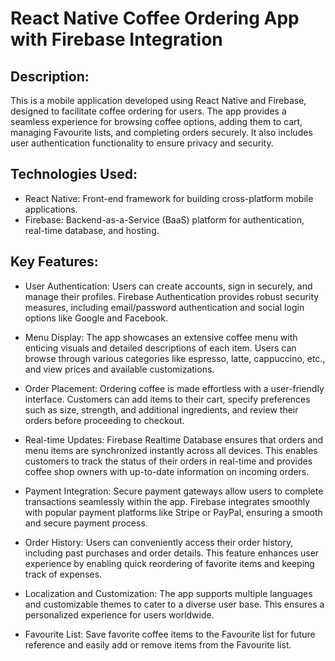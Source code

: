 # React Native Coffee Ordering App with Firebase Integration

## Description:
This is a mobile application developed using React Native and Firebase, designed to facilitate coffee ordering for users. The app provides a seamless experience for browsing coffee options, adding them to cart, managing Favourite lists, and completing orders securely. It also includes user authentication functionality to ensure privacy and security.

## Technologies Used:
 - React Native: Front-end framework for building cross-platform mobile applications.
 - Firebase: Backend-as-a-Service (BaaS) platform for authentication, real-time database, and hosting.

## Key Features:

 - User Authentication:
   Users can create accounts, sign in securely, and manage their profiles. Firebase Authentication provides robust security measures, including email/password authentication and social login options like Google and Facebook.

 - Menu Display: The app showcases an extensive coffee menu with enticing visuals and detailed descriptions of each item. Users can browse through various categories like espresso, latte, cappuccino, etc., and view prices and available customizations.

 - Order Placement: Ordering coffee is made effortless with a user-friendly interface. Customers can add items to their cart, specify preferences such as size, strength, and additional ingredients, and review their orders before proceeding to checkout.

 - Real-time Updates: Firebase Realtime Database ensures that orders and menu items are synchronized instantly across all devices. This enables customers to track the status of their orders in real-time and provides coffee shop owners with up-to-date information on incoming orders.

 - Payment Integration: Secure payment gateways allow users to complete transactions seamlessly within the app. Firebase integrates smoothly with popular payment platforms like Stripe or PayPal, ensuring a smooth and secure payment process.

 - Order History: Users can conveniently access their order history, including past purchases and order details. This feature enhances user experience by enabling quick reordering of favorite items and keeping track of expenses.

 - Localization and Customization: The app supports multiple languages and customizable themes to cater to a diverse user base. This ensures a personalized experience for users worldwide.

 - Favourite List:
Save favorite coffee items to the Favourite list for future reference and easily add or remove items from the Favourite list.

